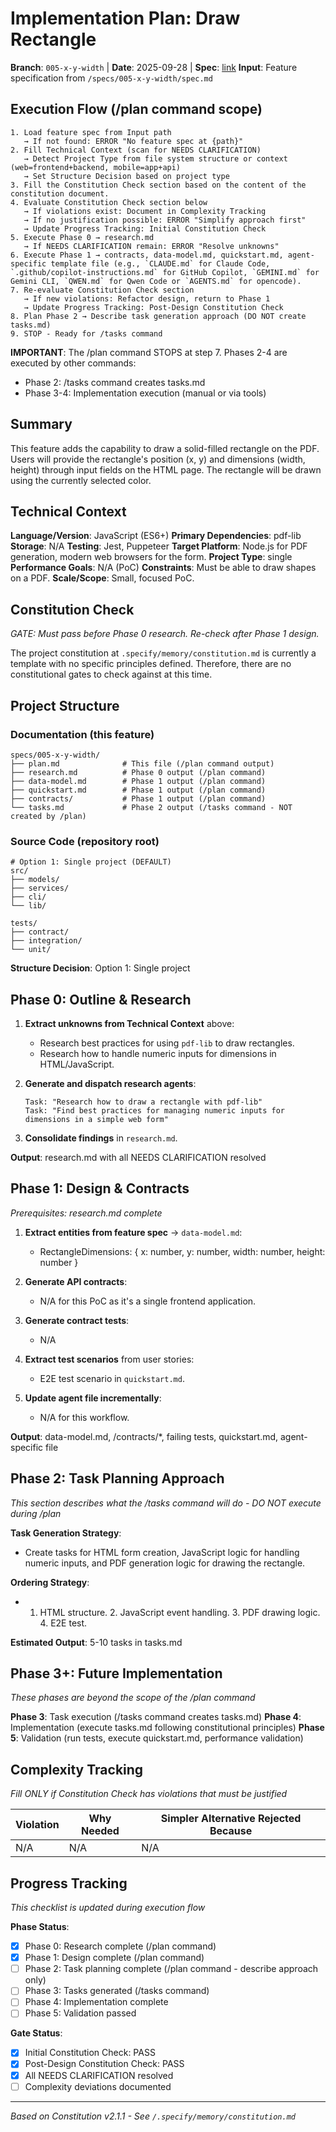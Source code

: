 # Implementation Plan: Draw Rectangle

**Branch**: `005-x-y-width` | **Date**: 2025-09-28 | **Spec**: [link](./spec.md)
**Input**: Feature specification from `/specs/005-x-y-width/spec.md`

## Execution Flow (/plan command scope)
```
1. Load feature spec from Input path
   → If not found: ERROR "No feature spec at {path}"
2. Fill Technical Context (scan for NEEDS CLARIFICATION)
   → Detect Project Type from file system structure or context (web=frontend+backend, mobile=app+api)
   → Set Structure Decision based on project type
3. Fill the Constitution Check section based on the content of the constitution document.
4. Evaluate Constitution Check section below
   → If violations exist: Document in Complexity Tracking
   → If no justification possible: ERROR "Simplify approach first"
   → Update Progress Tracking: Initial Constitution Check
5. Execute Phase 0 → research.md
   → If NEEDS CLARIFICATION remain: ERROR "Resolve unknowns"
6. Execute Phase 1 → contracts, data-model.md, quickstart.md, agent-specific template file (e.g., `CLAUDE.md` for Claude Code, `.github/copilot-instructions.md` for GitHub Copilot, `GEMINI.md` for Gemini CLI, `QWEN.md` for Qwen Code or `AGENTS.md` for opencode).
7. Re-evaluate Constitution Check section
   → If new violations: Refactor design, return to Phase 1
   → Update Progress Tracking: Post-Design Constitution Check
8. Plan Phase 2 → Describe task generation approach (DO NOT create tasks.md)
9. STOP - Ready for /tasks command
```

**IMPORTANT**: The /plan command STOPS at step 7. Phases 2-4 are executed by other commands:
- Phase 2: /tasks command creates tasks.md
- Phase 3-4: Implementation execution (manual or via tools)

## Summary
This feature adds the capability to draw a solid-filled rectangle on the PDF. Users will provide the rectangle's position (x, y) and dimensions (width, height) through input fields on the HTML page. The rectangle will be drawn using the currently selected color.

## Technical Context
**Language/Version**: JavaScript (ES6+)
**Primary Dependencies**: pdf-lib
**Storage**: N/A
**Testing**: Jest, Puppeteer
**Target Platform**: Node.js for PDF generation, modern web browsers for the form.
**Project Type**: single
**Performance Goals**: N/A (PoC)
**Constraints**: Must be able to draw shapes on a PDF.
**Scale/Scope**: Small, focused PoC.

## Constitution Check
*GATE: Must pass before Phase 0 research. Re-check after Phase 1 design.*

The project constitution at `.specify/memory/constitution.md` is currently a template with no specific principles defined. Therefore, there are no constitutional gates to check against at this time.

## Project Structure

### Documentation (this feature)
```
specs/005-x-y-width/
├── plan.md              # This file (/plan command output)
├── research.md          # Phase 0 output (/plan command)
├── data-model.md        # Phase 1 output (/plan command)
├── quickstart.md        # Phase 1 output (/plan command)
├── contracts/           # Phase 1 output (/plan command)
└── tasks.md             # Phase 2 output (/tasks command - NOT created by /plan)
```

### Source Code (repository root)
```
# Option 1: Single project (DEFAULT)
src/
├── models/
├── services/
├── cli/
└── lib/

tests/
├── contract/
├── integration/
└── unit/
```

**Structure Decision**: Option 1: Single project

## Phase 0: Outline & Research
1. **Extract unknowns from Technical Context** above:
   - Research best practices for using `pdf-lib` to draw rectangles.
   - Research how to handle numeric inputs for dimensions in HTML/JavaScript.

2. **Generate and dispatch research agents**:
   ```
   Task: "Research how to draw a rectangle with pdf-lib"
   Task: "Find best practices for managing numeric inputs for dimensions in a simple web form"
   ```

3. **Consolidate findings** in `research.md`.

**Output**: research.md with all NEEDS CLARIFICATION resolved

## Phase 1: Design & Contracts
*Prerequisites: research.md complete*

1. **Extract entities from feature spec** → `data-model.md`:
   - RectangleDimensions: { x: number, y: number, width: number, height: number }

2. **Generate API contracts**:
   - N/A for this PoC as it's a single frontend application.

3. **Generate contract tests**:
   - N/A

4. **Extract test scenarios** from user stories:
   - E2E test scenario in `quickstart.md`.

5. **Update agent file incrementally**:
   - N/A for this workflow.

**Output**: data-model.md, /contracts/*, failing tests, quickstart.md, agent-specific file

## Phase 2: Task Planning Approach
*This section describes what the /tasks command will do - DO NOT execute during /plan*

**Task Generation Strategy**:
- Create tasks for HTML form creation, JavaScript logic for handling numeric inputs, and PDF generation logic for drawing the rectangle.

**Ordering Strategy**:
- 1. HTML structure. 2. JavaScript event handling. 3. PDF drawing logic. 4. E2E test.

**Estimated Output**: 5-10 tasks in tasks.md

## Phase 3+: Future Implementation
*These phases are beyond the scope of the /plan command*

**Phase 3**: Task execution (/tasks command creates tasks.md)
**Phase 4**: Implementation (execute tasks.md following constitutional principles)
**Phase 5**: Validation (run tests, execute quickstart.md, performance validation)

## Complexity Tracking
*Fill ONLY if Constitution Check has violations that must be justified*

| Violation | Why Needed | Simpler Alternative Rejected Because |
|-----------|------------|-------------------------------------|
| N/A       | N/A        | N/A                                 |


## Progress Tracking
*This checklist is updated during execution flow*

**Phase Status**:
- [X] Phase 0: Research complete (/plan command)
- [X] Phase 1: Design complete (/plan command)
- [ ] Phase 2: Task planning complete (/plan command - describe approach only)
- [ ] Phase 3: Tasks generated (/tasks command)
- [ ] Phase 4: Implementation complete
- [ ] Phase 5: Validation passed

**Gate Status**:
- [X] Initial Constitution Check: PASS
- [X] Post-Design Constitution Check: PASS
- [X] All NEEDS CLARIFICATION resolved
- [ ] Complexity deviations documented

---
*Based on Constitution v2.1.1 - See `/.specify/memory/constitution.md`*